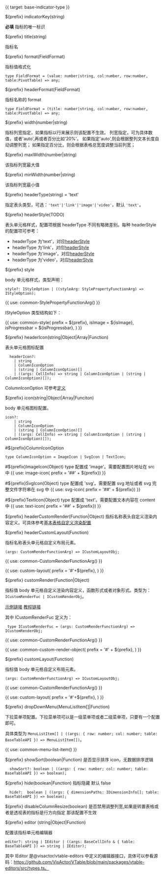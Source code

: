 {{ target: base-indicator-type }}

${prefix} indicatorKey(string)

**必填** 指标的唯一标识

${prefix} title(string)

指标名

${prefix} format(FieldFormat)

指标值格式化

```
type FieldFormat = (value: number|string, col:number, row:number, table:PivotTable) => any;
```

${prefix} headerFormat(FieldFormat)

指标名称的 format

```
type FieldFormat = (title: number|string, col:number, row:number, table:PivotTable) => any;
```

${prefix} width(number|string)

指标列宽指定，如果指标以行来展示则该配置不生效。
列宽指定，可为具体数值，或者'auto',再或者百分比如'20%'。
如果指定'auto',则会根据整列文本长度自动调整列宽；
如果指定百分比，则会根据表格总宽度调整当前列宽；

${prefix} maxWidth(number|string)

该指标列宽最大值

${prefix} minWidth(number|string)

该指标列宽最小值

${prefix} headerType(string) = 'text'

指定表头类型，可选：`'text'|'link'|'image'|'video'`，默认 `'text'`。

${prefix} headerStyle(TODO)

表头单元格样式，配置项根据 headerType 不同有略微差别。每种 headerStyle 的配置项可参考：

- headerType 为'text'，对应[headerStyle](../option/PivotTable-columns-text#headerStyle.bgColor)
- headerType 为'link'，对应[headerStyle](../option/PivotTable-columns-link#headerStyle.bgColor)
- headerType 为'image'，对应[headerStyle](../option/PivotTable-columns-image#headerStyle.bgColor)
- headerType 为'video'，对应[headerStyle](../option/PivotTable-columns-image#headerStyle.bgColor)

${prefix} style

body 单元格样式，类型声明：

```
style?: IStyleOption | ((styleArg: StylePropertyFunctionArg) => IStyleOption);
```

{{ use: common-StylePropertyFunctionArg() }}

IStyleOption 类型结构如下：

{{ use: common-style(
  prefix = ${prefix},
  isImage = ${isImage},
  isProgressbar = ${isProgressbar},
) }}

${prefix} headerIcon(string|Object|Array|Function)

表头单元格图标配置

```
  headerIcon?:
    | string
    | ColumnIconOption
    | (string | ColumnIconOption)[]
    | ((args: CellInfo) => string | ColumnIconOption | (string | ColumnIconOption)[]);
```

ColumnIconOption 可参考[定义](/zh/option.html#PivotTable-indicators-text.icon.ColumnIconOption定义：)

${prefix} icon(string|Object|Array|Funciton)

body 单元格图标配置。

```
icon?:
    | string
    | ColumnIconOption
    | (string | ColumnIconOption)[]
    | ((args: CellInfo) => string | ColumnIconOption | (string | ColumnIconOption)[]);
```

#${prefix}ColumnIconOption

```
type ColumnIconOption = ImageIcon | SvgIcon | TextIcon;
```

#${prefix}ImageIcon(Object)
type 配置成 'image'。需要配置图片地址在 src 中
{{ use: image-icon(  prefix = '##' + ${prefix}) }}

#${prefix}SvgIcon(Object)
type 配置成 'svg'。需要配置 svg 地址或者 svg 完整文件字符串在 svg 中
{{ use: svg-icon(  prefix = '##' + ${prefix}) }}

#${prefix}TextIcon(Object)
type 配置成 'text'。需要配置文本内容在 content 中
{{ use: text-icon(  prefix = '##' + ${prefix}) }}

${prefix} headerCustomRender(Function|Object)
指标名称表头自定义渲染内容定义。可具体参考[基本表格自定义渲染配置](../option/ListTable-columns-text#headerCustomRender)

${prefix} headerCustomLayout(Function)

指标名称表头单元格自定义布局元素。

```
(args: CustomRenderFunctionArg) => ICustomLayoutObj;
```

{{ use: common-CustomRenderFunctionArg() }}

{{ use: custom-layout(
    prefix =  '#'+${prefix},
) }}

${prefix} customRender(Function|Object)

指标值 body 单元格自定义渲染内容定义，函数形式或者对象形式。类型为：`ICustomRenderFuc | ICustomRenderObj`。

[示例链接](../demo/custom-render/custom-render) [教程链接](../guide/custom_define/custom_render)

其中 ICustomRenderFuc 定义为：

```
 type ICustomRenderFuc = (args: CustomRenderFunctionArg) => ICustomRenderObj;
```

{{ use: common-CustomRenderFunctionArg() }}

{{ use: common-custom-render-object(
  prefix = '#' + ${prefix},
) }}

${prefix} customLayout(Function)

指标值 body 单元格自定义布局元素。

```
(args: CustomRenderFunctionArg) => ICustomLayoutObj;
```

{{ use: common-CustomRenderFunctionArg() }}

{{ use: custom-layout(
    prefix =  '#'+${prefix},
) }}

${prefix} dropDownMenu(MenuListItem[]|Function)

下拉菜单项配置。下拉菜单项可以是一级菜单项或者二级菜单项，只要有一个配置即可。

具体类型为 `MenuListItem[] | ((args: { row: number; col: number; table: BaseTableAPI }) => MenuListItem[])`。

{{ use: common-menu-list-item() }}

${prefix} showSort(boolean|Function)
是否显示排序 icon，无数据排序逻辑

```
  showSort?: boolean | ((args: { row: number; col: number; table: BaseTableAPI }) => boolean);
```

${prefix} hide(boolean|Function)
指标隐藏 默认 false

```
  hide?:  boolean | ((args: { dimensionPaths: IDimensionInfo[]; table: BaseTableAPI }) => boolean);
```

${prefix} disableColumnResize(boolean)
是否禁用调整列宽,如果是转置表格或者是透视表的指标是行方向指定 那该配置不生效

${prefix} editor (string|Object|Function)

配置该指标单元格编辑器

```
editor?: string | IEditor | ((args: BaseCellInfo & { table: BaseTableAPI }) => string | IEditor);
```

其中 IEditor 是@visactor/vtable-editors 中定义的编辑器接口，具体可以参看源码：https://github.com/VisActor/VTable/blob/main/packages/vtable-editors/src/types.ts。
